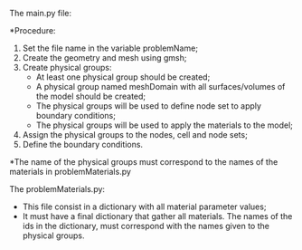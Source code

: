 The main.py file:

*Procedure:
  1) Set the file name in the variable problemName;
  2) Create the geometry and mesh using gmsh;
  3) Create physical groups:
      -   At least one physical group should be created;
      -   A physical group named meshDomain with all surfaces/volumes of the model should be created;
      -   The physical groups will be used to define node set to apply boundary conditions;
      -   The physical groups will be used to apply the materials to the model;
  4)   Assign the physical groups to the nodes, cell and node sets;
  5)   Define the boundary conditions.

*The name of the physical groups must correspond to the names of the materials in problemMaterials.py

The problemMaterials.py:
  - This file consist in a dictionary with all material parameter values;
  - It must have a final dictionary that gather all materials. The names of the ids in the dictionary, must correspond with the names given to the physical groups.
